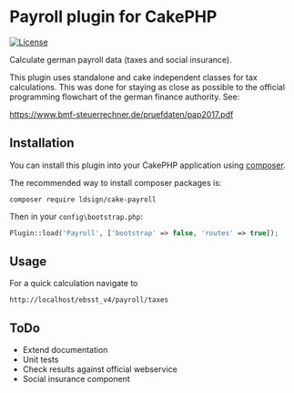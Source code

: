 # Payroll plugin for CakePHP

[![License](https://img.shields.io/badge/license-MIT-blue.svg?style=flat-square)](https://packagist.org/packages/ldsign/cake-payroll)

Calculate german payroll data (taxes and social insurance).

This plugin uses standalone and cake independent classes for tax calculations. This was done for staying as close as possible to the official programming flowchart of the german finance authority. See:

https://www.bmf-steuerrechner.de/pruefdaten/pap2017.pdf

## Installation

You can install this plugin into your CakePHP application using [composer](http://getcomposer.org).

The recommended way to install composer packages is:

```
composer require ldsign/cake-payroll
```

Then in your `config\bootstrap.php`:
```php
Plugin::load('Payroll', ['bootstrap' => false, 'routes' => true]);
```

## Usage

For a quick calculation navigate to

```
http://localhost/ebsst_v4/payroll/taxes
```

## ToDo

* Extend documentation
* Unit tests
* Check results against official webservice
* Social insurance component
